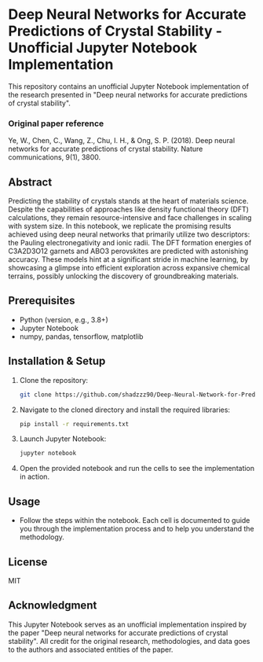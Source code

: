 
# Deep Neural Networks for Accurate Predictions of Crystal Stability - Unofficial Jupyter Notebook Implementation

This repository contains an unofficial Jupyter Notebook implementation of the research presented in "Deep neural networks for accurate predictions of crystal stability".

### Original paper reference

Ye, W., Chen, C., Wang, Z., Chu, I. H., & Ong, S. P. (2018). Deep neural networks for accurate predictions of crystal stability. Nature communications, 9(1), 3800.

## Abstract

Predicting the stability of crystals stands at the heart of materials science. Despite the capabilities of approaches like density functional theory (DFT) calculations, they remain resource-intensive and face challenges in scaling with system size. In this notebook, we replicate the promising results achieved using deep neural networks that primarily utilize two descriptors: the Pauling electronegativity and ionic radii. The DFT formation energies of C3A2D3O12 garnets and ABO3 perovskites are predicted with astonishing accuracy. These models hint at a significant stride in machine learning, by showcasing a glimpse into efficient exploration across expansive chemical terrains, possibly unlocking the discovery of groundbreaking materials.

## Prerequisites

- Python (version, e.g., 3.8+)
- Jupyter Notebook
- numpy, pandas, tensorflow, matplotlib

## Installation & Setup

1. Clone the repository:
   ```bash
   git clone https://github.com/shadzzz90/Deep-Neural-Network-for-Predcition-of-Crystal-Stability
   ```

2. Navigate to the cloned directory and install the required libraries:
   ```bash
   pip install -r requirements.txt
   ```

3. Launch Jupyter Notebook:
   ```bash
   jupyter notebook
   ```

4. Open the provided notebook and run the cells to see the implementation in action.

## Usage

- Follow the steps within the notebook. Each cell is documented to guide you through the implementation process and to help you understand the methodology.

## License

MIT

## Acknowledgment

This Jupyter Notebook serves as an unofficial implementation inspired by the paper "Deep neural networks for accurate predictions of crystal stability". All credit for the original research, methodologies, and data goes to the authors and associated entities of the paper.
